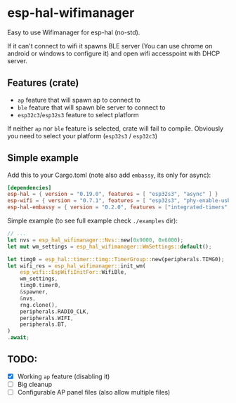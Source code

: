 # esp-hal-wifimanager
Easy to use Wifimanager for esp-hal (no-std).

If it can't connect to wifi it spawns BLE server (You can use chrome on android or windows to configure it)
and open wifi accesspoint with DHCP server.

## Features (crate)
- `ap` feature that will spawn ap to connect to
- `ble` feature that will spawn ble server to connect to
- `esp32c3`/`esp32s3` feature to select platform

If neither `ap` nor `ble` feature is selected, crate will fail to compile.
Obviously you need to select your platform (`esp32s3` / `esp32c3`)

## Simple example
Add this to your Cargo.toml (note also add `embassy`, its only for async):
```toml
[dependencies]
esp-hal = { version = "0.19.0", features = [ "esp32s3", "async" ] }
esp-wifi = { version = "0.7.1", features = [ "esp32s3", "phy-enable-usb", "coex" ] }
esp-hal-embassy = { version = "0.2.0", features = ["integrated-timers", "esp32s3"] }
```

Simple example (to see full example check `./examples` dir):
```rust
// ...
let nvs = esp_hal_wifimanager::Nvs::new(0x9000, 0x6000);
let mut wm_settings = esp_hal_wifimanager::WmSettings::default();

let timg0 = esp_hal::timer::timg::TimerGroup::new(peripherals.TIMG0);
let wifi_res = esp_hal_wifimanager::init_wm(
    esp_wifi::EspWifiInitFor::WifiBle,
    wm_settings,
    timg0.timer0,
    &spawner,
    &nvs,
    rng.clone(),
    peripherals.RADIO_CLK,
    peripherals.WIFI,
    peripherals.BT,
)
.await;
```

## TODO:
- [x] Working `ap` feature (disabling it)
- [ ] Big cleanup
- [ ] Configurable AP panel files (also allow multiple files)
